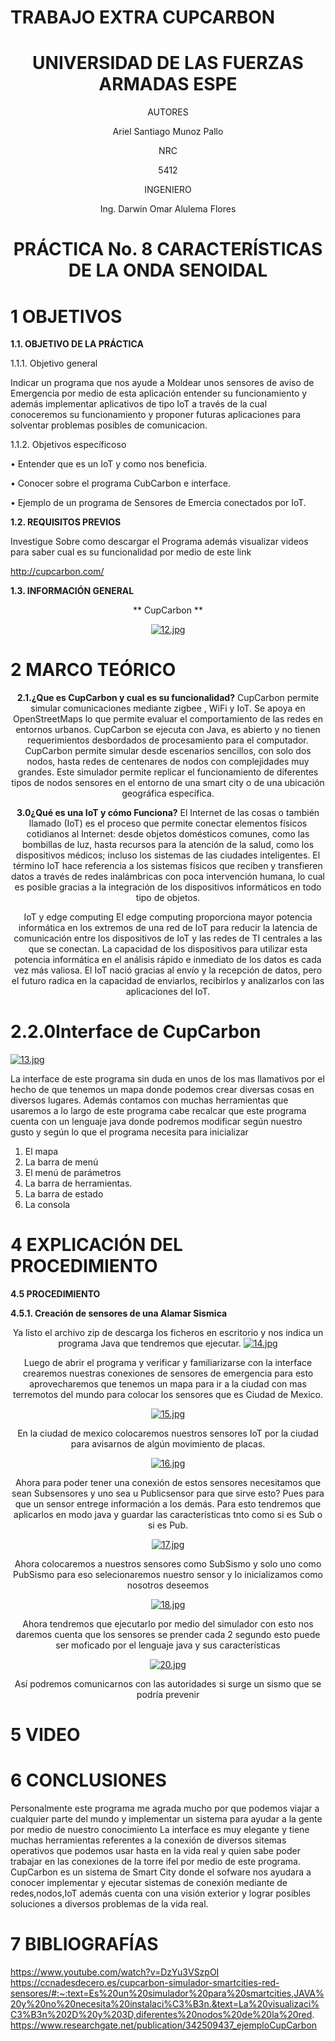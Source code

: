 # TRABAJO EXTRA CUPCARBON


<div align="center">

# UNIVERSIDAD DE LAS FUERZAS ARMADAS ESPE

AUTORES

Ariel Santiago Munoz Pallo

NRC
  
5412

INGENIERO

Ing. Darwin Omar Alulema Flores

# PRÁCTICA No. 8 CARACTERÍSTICAS DE LA ONDA SENOIDAL
  
</div>

# 1 OBJETIVOS

**1.1. OBJETIVO DE LA PRÁCTICA**

1.1.1. Objetivo general

Indicar un programa que nos ayude a Moldear unos sensores de aviso de Emergencia por medio de esta aplicación entender su funcionamiento y además implementar aplicativos de tipo IoT a través de la cual conoceremos su funcionamiento y proponer futuras aplicaciones para solventar problemas posibles de comunicacion.


1.1.2. Objetivos específicoso

•	Entender que es un IoT y como nos beneficia.

•	Conocer sobre el programa CubCarbon e interface.

•	Ejemplo de un programa de Sensores de Emercia conectados por IoT.

**1.2. REQUISITOS PREVIOS**

Investigue Sobre como descargar el Programa además visualizar videos para saber cual es su funcionalidad por medio de este link 

http://cupcarbon.com/




**1.3. INFORMACIÓN GENERAL**

<div align="center">
  
** CupCarbon **


[![12.jpg](https://i.postimg.cc/59mWpr7k/12.jpg)](https://postimg.cc/dDDfV5K8)


</div>


# 2 MARCO TEÓRICO

<div align="center">
  


**2.1.¿Que es CupCarbon y cual es su funcionalidad?**
CupCarbon permite simular comunicaciones mediante zigbee , WiFi y IoT. Se apoya en OpenStreetMaps lo que permite evaluar el comportamiento de las redes en entornos urbanos. CupCarbon se ejecuta con Java, es abierto y no tienen requerimientos desbordados de procesamiento para el computador. 
CupCarbon permite simular desde escenarios sencillos, con solo dos nodos, hasta redes de centenares de nodos con complejidades muy grandes.
Este simulador permite replicar el funcionamiento de diferentes tipos de nodos sensores en el entorno de una smart city o de una ubicación geográfica específica. 



**3.0¿Qué es una IoT y cómo Funciona?**
El Internet de las cosas o también llamado (IoT) es el proceso que permite conectar elementos físicos cotidianos al Internet: desde objetos domésticos comunes, como las bombillas de luz, hasta recursos para la atención de la salud, como los dispositivos médicos; incluso los sistemas de las ciudades inteligentes.
El término IoT hace referencia a los sistemas físicos que reciben y transfieren datos a través de redes inalámbricas con poca intervención humana, lo cual es posible gracias a la integración de los dispositivos informáticos en todo tipo de objetos.

IoT y edge computing
El edge computing proporciona mayor potencia informática en los extremos de una red de IoT para reducir la latencia de comunicación entre los dispositivos de IoT y las redes de TI centrales a las que se conectan.
La capacidad de los dispositivos para utilizar esta potencia informática en el análisis rápido e inmediato de los datos es cada vez más valiosa.  El IoT nació gracias al envío y la recepción de datos, pero el futuro radica en la capacidad de enviarlos, recibirlos y analizarlos con las aplicaciones del IoT.


</div>

# 2.2.0Interface de CupCarbon

[![13.jpg](https://i.postimg.cc/NMgp0d65/13.jpg)](https://postimg.cc/3ycgSCbT)

La interface de este programa sin duda en unos de los mas llamativos por el hecho de que tenemos un mapa donde podemos crear diversas cosas en diversos lugares. Además contamos con muchas herramientas que usaremos a lo largo de este programa cabe recalcar que este programa cuenta con un lenguaje java donde podremos modificar según nuestro gusto y según lo que el programa necesita para inicializar 
1.	El mapa 
2.	La barra de menú 
3.	El menú de parámetros 
4.	La barra de herramientas.
5.	La barra de estado 
6.	La consola



  
</div>

# 4 EXPLICACIÓN DEL PROCEDIMIENTO

**4.5 PROCEDIMIENTO**

**4.5.1. Creación de sensores de una Alamar Sismica**

<div align="center">

Ya listo el archivo zip de descarga los ficheros en escritorio y nos indica un programa Java que tendremos que ejecutar. 
[![14.jpg](https://i.postimg.cc/pLb7HY6n/14.jpg)](https://postimg.cc/xc5gGHY0)


Luego de abrir el programa y verificar y familiarizarse con la interface crearemos nuestras conexiones de sensores de emergencia para esto aprovecharemos que tenemos un mapa para ir a la ciudad con mas terremotos del mundo para colocar los sensores que es Ciudad de Mexico. 

[![15.jpg](https://i.postimg.cc/SRYT0JLr/15.jpg)](https://postimg.cc/2LmFhjKb)

En la ciudad de mexico colocaremos nuestros sensores IoT por la ciudad para avisarnos de algún movimiento de placas.
 
[![16.jpg](https://i.postimg.cc/DZRVbVBx/16.jpg)](https://postimg.cc/bD0VK5Xn)


Ahora para poder tener una conexión de estos sensores necesitamos que sean Subsensores y uno sea u Publicsensor para que sirve esto? Pues para que un sensor entrege información a los demás. Para esto tendremos que aplicarlos en modo java y guardar las características tnto como si es Sub o si es Pub.

[![17.jpg](https://i.postimg.cc/D0G9rCNn/17.jpg)](https://postimg.cc/vxQ2MvMN)



Ahora colocaremos a nuestros sensores como SubSismo y solo uno como PubSismo para eso selecionaremos nuestro sensor y lo inicializamos como nosotros deseemos 

[![18.jpg](https://i.postimg.cc/jd00xbW5/18.jpg)](https://postimg.cc/jCXkcB40)


Ahora tendremos que ejecutarlo por medio del simulador con esto nos daremos cuenta que los sensores se prender cada 2 segundo esto puede ser moficado por el lenguaje java y sus características 


[![20.jpg](https://i.postimg.cc/hG36HWWK/20.jpg)](https://postimg.cc/WDg5ky1y)



Así podremos comunicarnos con las autoridades si surge un sismo que se podría prevenir 





</div>

# 5 VIDEO 

# 6 CONCLUSIONES 

Personalmente este programa me agrada mucho por que podemos viajar a cualquier parte del mundo y implementar un sistema para ayudar a la gente por medio de nuestro conocimiento La interface es muy elegante y tiene muchas herramientas referentes a la conexión de diversos sitemas operativos que podemos usar hasta en la vida real y quien sabe poder trabajar en las conexiones de la torre ifel por medio de este programa.
CupCarbon es un sistema de Smart City donde el sofware nos ayudara a conocer implementar y ejecutar sistemas de conexión mediante de redes,nodos,IoT además cuenta con una visión exterior y lograr posibles soluciones a diversos problemas de la vida real.


# 7 BIBLIOGRAFÍAS

https://www.youtube.com/watch?v=DzYu3VSzpOI
https://ccnadesdecero.es/cupcarbon-simulador-smartcities-red-sensores/#:~:text=Es%20un%20simulador%20para%20smartcities,JAVA%20y%20no%20necesita%20instalaci%C3%B3n.&text=La%20visualizaci%C3%B3n%202D%20y%203D,diferentes%20nodos%20de%20la%20red.
 https://www.researchgate.net/publication/342509437_ejemploCupCarbon
